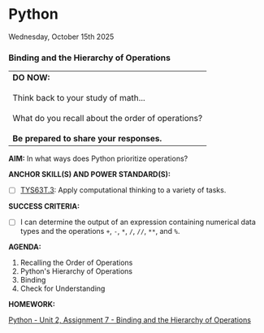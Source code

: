 # Python
Wednesday, October 15th 2025

### Binding and the Hierarchy of Operations

<table>
  <tr>
    <td><b>DO NOW:</b><br><br>
    Think back to your study of math...<br><br>
    What do you recall about the order of operations?<br><br>
    <b>Be prepared to share your responses.</b></td></td>
  </tr>
</table>

**AIM:** In what ways does Python prioritize operations?

**ANCHOR SKILL(S) AND POWER STANDARD(S):** 

 - [ ] <ins>TYS63T.3</ins>: Apply computational thinking to a variety of tasks.

**SUCCESS CRITERIA:**
- [ ] I can determine the output of an expression containing numerical data types and the operations `+`, `-`, `*`, `/`, `//`, `**`, and `%`.

**AGENDA:**

1. Recalling the Order of Operations
2. Python's Hierarchy of Operations
3. Binding
4. Check for Understanding

**HOMEWORK:** 

[Python - Unit 2, Assignment 7 - Binding and the Hierarchy of Operations](https://github.com/MrJSwotinsky/Python_2025_2026/blob/main/Unit_02_Python_Basics_Deep_Dive/Assignments/Assignment_07_Binding_and_the_Heirarchy_of_Operations.md)
